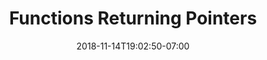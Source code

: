 ---
title: 'Functions Returning Pointers'
date: 2018-11-14T19:02:50-07:00
weight: 6.
draft: false
---